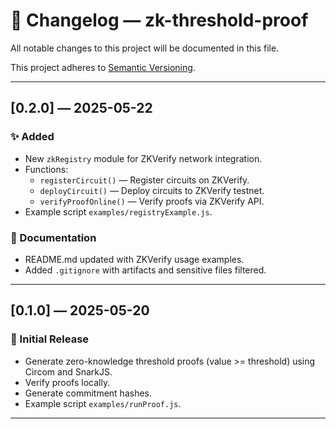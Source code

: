 
# 📜 Changelog — zk-threshold-proof

All notable changes to this project will be documented in this file.

This project adheres to [Semantic Versioning](https://semver.org/).

---

## [0.2.0] — 2025-05-22
### ✨ Added
- New `zkRegistry` module for ZKVerify network integration.
- Functions:
  - `registerCircuit()` — Register circuits on ZKVerify.
  - `deployCircuit()` — Deploy circuits to ZKVerify testnet.
  - `verifyProofOnline()` — Verify proofs via ZKVerify API.
- Example script `examples/registryExample.js`.

### 📝 Documentation
- README.md updated with ZKVerify usage examples.
- Added `.gitignore` with artifacts and sensitive files filtered.

---

## [0.1.0] — 2025-05-20
### 🚀 Initial Release
- Generate zero-knowledge threshold proofs (value >= threshold) using Circom and SnarkJS.
- Verify proofs locally.
- Generate commitment hashes.
- Example script `examples/runProof.js`.

---
